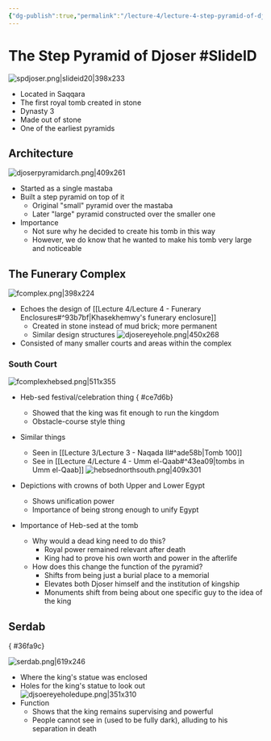 ```yaml
---
{"dg-publish":true,"permalink":"/lecture-4/lecture-4-step-pyramid-of-djoser/"}
---
```



# The Step Pyramid of Djoser #SlideID


![spdjoser.png|slideid20|398x233](/img/user/Images/spdjoser.png)


- Located in Saqqara
- The first royal tomb created in stone
- Dynasty 3
- Made out of stone
- One of the earliest pyramids

## Architecture
![djoserpyramidarch.png|409x261](/img/user/Images/djoserpyramidarch.png)
- Started as a single mastaba
- Built a step pyramid on top of it
	- Original "small" pyramid over the mastaba
	- Later "large" pyramid constructed over the smaller one
- Importance
	- Not sure why he decided to create his tomb in this way
	- However, we do know that he wanted to make his tomb very large and noticeable

## The Funerary Complex
![fcomplex.png|398x224](/img/user/Images/fcomplex.png)
- Echoes the design of [[Lecture 4/Lecture 4 - Funerary Enclosures#^93b7bf\|Khasekhemwy's funerary enclosure]]
	- Created in stone instead of mud brick; more permanent
	- Similar design structures
![djosereyehole.png|450x268](/img/user/Images/djosereyehole.png)
- Consisted of many smaller courts and areas within the complex

### South Court
![fcomplexhebsed.png|511x355](/img/user/Images/fcomplexhebsed.png)
- Heb-sed festival/celebration thing
{ #ce7d6b}

	- Showed that the king was fit enough to run the kingdom
	- Obstacle-course style thing
- Similar things
	- Seen in [[Lecture 3/Lecture 3 - Naqada II#^ade58b\|Tomb 100]]
	- See in [[Lecture 4/Lecture 4 - Umm el-Qaab#^43ea09\|tombs in Umm el-Qaab]]
![hebsednorthsouth.png|409x301](/img/user/Images/hebsednorthsouth.png)
- Depictions with crowns of both Upper and Lower Egypt
	- Shows unification power
	- Importance of being strong enough to unify Egypt
- Importance of Heb-sed at the tomb
	- Why would a dead king need to do this?
		- Royal power remained relevant after death
		- King had to prove his own worth and power in the afterlife
	- How does this change the function of the pyramid?
		- Shifts from being just a burial place to a memorial
		- Elevates both Djoser himself and the institution of kingship
		- Monuments shift from being about one specific guy to the idea of the king

## Serdab
{ #36fa9c}


![serdab.png|619x246](/img/user/Images/serdab.png)
- Where the king's statue was enclosed
- Holes for the king's statue to look out
![djsoereyeholedupe.png|351x310](/img/user/Images/djsoereyeholedupe.png)
- Function
	- Shows that the king remains supervising and powerful
	- People cannot see in (used to be fully dark), alluding to his separation in death